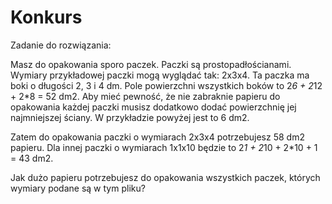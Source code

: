 # Konkurs

Zadanie do rozwiązania:

Masz do opakowania sporo paczek. Paczki są prostopadłościanami. Wymiary przykładowej paczki mogą wyglądać tak: 2x3x4. Ta paczka ma boki o długości 2, 3 i 4 dm. Pole powierzchni wszystkich boków to 2*6 + 2*12 + 2*8 = 52 dm2. Aby mieć pewność, że nie zabraknie papieru do opakowania każdej paczki musisz dodatkowo dodać powierzchnię jej najmniejszej ściany. W przykładzie powyżej jest to 6 dm2.

Zatem do opakowania paczki o wymiarach 2x3x4 potrzebujesz 58 dm2 papieru. Dla innej paczki o wymiarach 1x1x10 będzie to 2*1 + 2*10 + 2*10 + 1 = 43 dm2.

 
Jak dużo papieru potrzebujesz do opakowania wszystkich paczek, których wymiary podane są w tym pliku?
